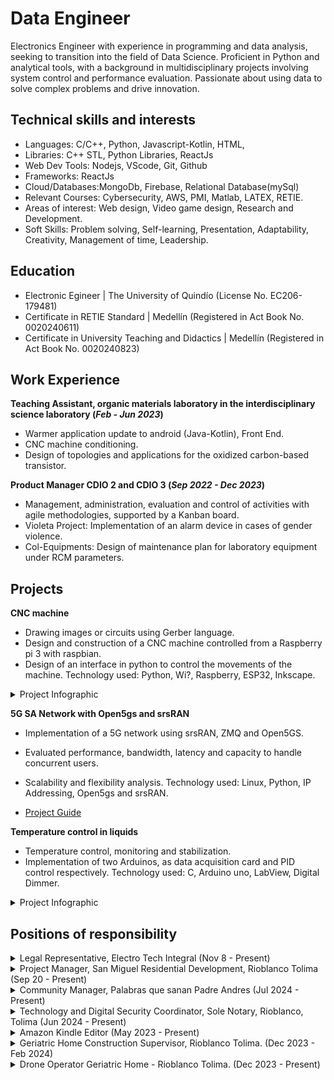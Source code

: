 # Data Engineer
Electronics Engineer with experience in programming and data analysis, seeking to transition into the field of Data Science. Proficient in Python and analytical tools, with a background in multidisciplinary projects involving system control and performance evaluation. Passionate about using data to solve complex problems and drive innovation.

## Technical skills and interests
- Languages: C/C++, Python, Javascript-Kotlin, HTML,
- Libraries: C++ STL, Python Libraries, ReactJs
- Web Dev Tools: Nodejs, VScode, Git, Github
- Frameworks: ReactJs
- Cloud/Databases:MongoDb, Firebase, Relational Database(mySql)
- Relevant Courses: Cybersecurity, AWS, PMI, Matlab, LATEX, RETIE.
- Areas of interest: Web design, Video game design, Research and Development.
- Soft Skills: Problem solving, Self-learning, Presentation, Adaptability, Creativity, Management of time, Leadership.

## Education
- Electronic Egineer | The University of Quindío (License No. EC206-179481)
- Certificate in RETIE Standard | Medellín (Registered in Act Book No. 0020240611)
- Certificate in University Teaching and Didactics | Medellín (Registered in Act Book No. 0020240823)						       		

## Work Experience
**Teaching Assistant, organic materials laboratory in the interdisciplinary science laboratory (_Feb - Jun 2023_)**

- Warmer application update to android (Java-Kotlin), Front End.
- CNC machine conditioning.
- Design of topologies and applications for the oxidized carbon-based transistor.

**Product Manager CDIO 2 and CDIO 3 (_Sep 2022 - Dec 2023_)**
- Management, administration, evaluation and control of activities with agile methodologies, supported by a Kanban board.
- Violeta Project: Implementation of an alarm device in cases of gender violence.
- Col-Equipments: Design of maintenance plan for laboratory equipment under RCM parameters.

## Projects

**CNC machine**
- Drawing images or circuits using Gerber language.
- Design and construction of a CNC machine controlled from a Raspberry pi 3 with raspbian.
- Design of an interface in python to control the movements of the machine.
Technology used: Python, Wi?, Raspberry, ESP32, Inkscape.

<details>
  <summary>Project Infographic</summary>
  <img src="assets/img/info.jpg" alt="Project Infographic">
  <br><br>
</details>


**5G SA Network with Open5gs and srsRAN**

- Implementation of a 5G network using srsRAN, ZMQ and Open5GS.
- Evaluated performance, bandwidth, latency and capacity to handle concurrent users.
- Scalability and flexibility analysis.
Technology used: Linux, Python, IP Addressing, Open5gs and srsRAN.

- [Project Guide](https://github.com/JsCc-Electro/5G-SA-Network-Open5gs-srsRAN)

**Temperature control in liquids**
- Temperature control, monitoring and stabilization.
- Implementation of two Arduinos, as data acquisition card and PID control respectively.
Technology used: C, Arduino uno, LabView, Digital Dimmer.

<details>
  <summary>Project Infographic</summary>
  <img src="assets/img/Calentador_Info.jpg" alt="Project Infographic">
<br><br>
</details>


## Positions of responsibility

<details>  
  <summary>Legal Representative, Electro Tech Integral (Nov 8 - Present)</summary>
  
  <ul>
    <li>Responsible for the legal representation of the company, managing contract execution, strategic decision-making, and ensuring regulatory compliance to support company growth and operations.</li>
  </ul>

</details>

<details>  
  <summary>Project Manager, San Miguel Residential Development, Rioblanco Tolima (Sep 20 - Present)</summary>
  
  <ul>
    <li>Led comprehensive project planning and resource management to ensure efficient, on-schedule development, overseeing contracts, budgets, and administrative decisions essential for successful lot sales and community establishment.</li>
    <li>Developed and implemented targeted marketing campaigns to promote the development, coordinating with stakeholders to drive visibility and engagement among potential buyers.</li>
  </ul>
  </details>
<details>
  <summary>Community Manager, Palabras que sanan Padre Andres (Jul 2024 - Present) </summary>
  <ul>
    <li>Responsible for the comprehensive management of social networks, including content creation, event planning and execution, coordination of financial flows from social platforms to corporate accounts, and administration of advertising campaigns. </li>
  </ul>
</details>
<details>
  <summary>Technology and Digital Security Coordinator, Sole Notary, Rioblanco, Tolima (Jun 2024 - Present)</summary>
  <ul>
    <li>Comprehensive management of technological systems, including installation and maintenance of equipment (printers, cameras, software), and consulting on strategic decisions.</li> 
  </ul>
</details>
<details>
  <summary>Amazon Kindle Editor (May 2023 - Present)</summary>
  <ul>
    <li>Designed and created attractive, professional book covers, enhancing the visibility and appeal of the final product.</li>
    <li>Added essential missing content, ensuring the published material is complete and coherent.</li>
    <li>Reorganized books by chapters and sections, optimizing the structure for a better reading experience.</li>
  </ul>
</details>
<details>
  <summary>Geriatric Home Construction Supervisor, Rioblanco Tolima. (Dec 2023 - Feb 2024)</summary>
  <ul>
    <li>Coordinate the activities of workers, subcontractors and suppliers.</li>
    <li>Keep detailed records of activities, progress reports, design changes.</li>
  </ul>
</details>
<details>
  <summary>Drone Operator Geriatric Home - Rioblanco Tolima. (Dec 2023 - Present)</summary>
  <ul>
    <li>Construction inspection, land mapping, event recording and project monitoring.</li>
    <li>Process images to obtain area measurements and detect possible anomalies.</li>
  </ul>
</details>

